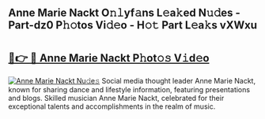 ## Anne Marie Nackt O𝚗𝚕yf𝚊ns L𝚎a𝚔ed N𝚞𝚍es - Part-dz0 P𝚑𝚘tos Vi𝚍𝚎o - H𝚘𝚝 Part L𝚎a𝚔s vXWxu

# <h2><a href="http://kf0hgnj.oniu.top/?m=Anne+Marie+Nackt">🔗👉 🔴 Anne Marie Nackt P𝚑ot𝚘𝚜 V𝚒d𝚎o</a></h2>

[![Anne Marie Nackt Nu𝚍e𝚜](https://i.imgur.com/0qMVB7G.gif)](http://kf0hgnj.oniu.top/?m=Anne+Marie+Nackt)
Social media thought leader Anne Marie Nackt, known for sharing dance and lifestyle information, featuring presentations and blogs. Skilled musician Anne Marie Nackt, celebrated for their exceptional talents and accomplishments in the realm of music.  
